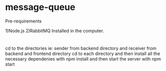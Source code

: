 # message-queue
Pre-requirements

1)Node.js
2)RabbitMQ
Installed in the computer.

#
cd to the directories ie: sender from backend directory and receiver from backend and frontend directory 
cd to each directory and then install all the necessary dependenies with npm install and then start the server with npm start
